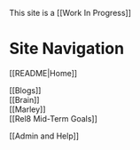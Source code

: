 This site is a [[Work In Progress]]

# Site Navigation

[[README|Home]]  

[[Blogs]]  
[[Brain]]  
[[Marley]]  
[[Rel8 Mid-Term Goals]]  

[[Admin and Help]]  

<!-- Comment not rendered visibly to web

Feel free to edit this page. Remember to add two space characters to the end of lines to make a line break, or separate menu links will run together one one line.
-->